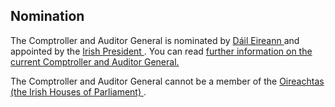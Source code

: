 ##  Nomination

The Comptroller and Auditor General is nominated by [ Dáil Eireann
](https://www.citizensinformation.ie/en/government_in_ireland/national_government/houses_of_the_oireachtas/dail_eireann.html)
and appointed by the [ Irish President
](https://www.citizensinformation.ie/en/government_in_ireland/the_president/president_introduction_to_the_president_of_ireland.html)
. You can read [ further information on the current Comptroller and Auditor
General. ](https://www.audit.gov.ie/en/)

The Comptroller and Auditor General cannot be a member of the [ Oireachtas
(the Irish Houses of Parliament)
](https://www.citizensinformation.ie/en/government_in_ireland/houses_of_the_oireachtas/)
.
